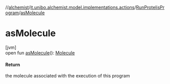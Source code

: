 //[alchemist](../../../index.md)/[it.unibo.alchemist.model.implementations.actions](../index.md)/[RunProtelisProgram](index.md)/[asMolecule](as-molecule.md)

# asMolecule

[jvm]\
open fun [asMolecule](as-molecule.md)(): [Molecule](../../it.unibo.alchemist.model.interfaces/-molecule/index.md)

#### Return

the molecule associated with the execution of this program
